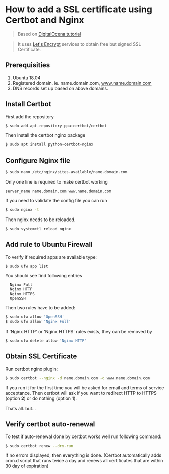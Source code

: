 # How to add a SSL certificate using Certbot and Nginx
>Based on [DigitalOcena tutorial](https://www.digitalocean.com/community/tutorials/how-to-secure-nginx-with-let-s-encrypt-on-ubuntu-18-04) 

>It uses [Let's Encrypt](https://letsencrypt.org/) services to obtain free but signed SSL Certificate.

## Prerequisities
1. Ubuntu 18.04
2. Registered domain. ie. name.domain.com, www.name.domain.com
3. DNS records set up based on above domains.
 

## Install Certbot
First add the repository
```bash
$ sudo add-apt-repository ppa:certbot/certbot
```
Then install the certbot nginx package
```bash
$ sudo apt install python-certbot-nginx
```

## Configure Nginx file
```bash
$ sudo nano /etc/nginx/sites-available/name.domain.com
```
Only one line is required to make certbot working
```
server_name name.domain.com www.name.domain.com
```
If you need to validate the config file you can run
```bash
$ sudo nginx -t
```
Then nginx needs to be reloaded.
```bash
$ sudo systemctl reload nginx
```

## Add rule to Ubuntu Firewall
To verify if required apps are available type:
```bash
$ sudo ufw app list
```
You should see find following entries
```
  Nginx Full
  Nginx HTTP
  Nginx HTTPS
  OpenSSH
```
Then two rules have to be added:
```bash
$ sudo ufw allow 'OpenSSH'
$ sudo ufw allow 'Nginx Full'
```
If 'Nginx HTTP' or 'Nginx HTTPS' rules exists, they can be removed by 
```bash
$ sudo ufw delete allow 'Nginx HTTP'
```

## Obtain SSL Certificate

Run certbot nginx plugin:
```bash
$ sudo certbot --nginx -d name.domain.com -d www.name.domain.com
```

If you run it for the first time you will be asked for email and terms of service acceptance.
Then certbot will ask if you want to redirect HTTP to HTTPS (option **2**) or do nothing (option **1**). 

Thats all.
but...

## Verify certbot auto-renewal
To test if auto-renewal done by certbot works well run following command:
```bash
$ sudo certbot renew --dry-run
```
If no errors displayed, then everything is done. 
(Certbot automatically adds cron.d script that runs twice a day and renews all certificates that are within 30 day of expiration)



